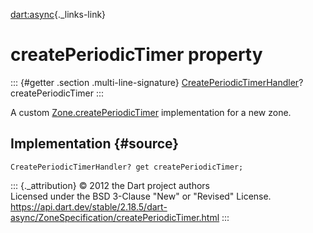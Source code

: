 [dart:async](../../dart-async/dart-async-library){._links-link}

createPeriodicTimer property
============================

::: {#getter .section .multi-line-signature}
[CreatePeriodicTimerHandler](../createperiodictimerhandler)?
createPeriodicTimer
:::

A custom [Zone.createPeriodicTimer](../zone/createperiodictimer)
implementation for a new zone.

Implementation {#source}
--------------

``` {.language-dart data-language="dart"}
CreatePeriodicTimerHandler? get createPeriodicTimer;
```

::: {._attribution}
© 2012 the Dart project authors\
Licensed under the BSD 3-Clause \"New\" or \"Revised\" License.\
<https://api.dart.dev/stable/2.18.5/dart-async/ZoneSpecification/createPeriodicTimer.html>
:::
